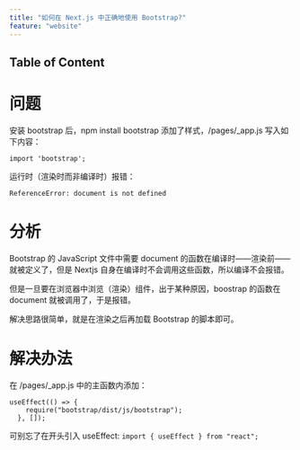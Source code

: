 ```yaml
---
title: "如何在 Next.js 中正确地使用 Bootstrap?"
feature: "website"
---
```

## Table of Content
# 问题
安装 bootstrap 后，npm install bootstrap 添加了样式，/pages/_app.js 写入如下内容：
```
import 'bootstrap';
```
运行时（渲染时而非编译时）报错：
```
ReferenceError: document is not defined
```

# 分析
Bootstrap 的 JavaScript 文件中需要 document 的函数在编译时——渲染前——就被定义了，但是 Nextjs 自身在编译时不会调用这些函数，所以编译不会报错。

但是一旦要在浏览器中浏览（渲染）组件，出于某种原因，boostrap 的函数在 document 就被调用了，于是报错。

解决思路很简单，就是在渲染之后再加载 Bootstrap 的脚本即可。

# 解决办法
在 /pages/_app.js 中的主函数内添加：
```
useEffect(() => {
    require("bootstrap/dist/js/bootstrap");
  }, []);
```
可别忘了在开头引入 useEffect: `import { useEffect } from "react";`